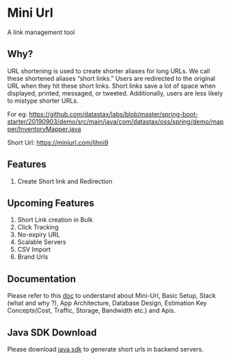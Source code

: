 # Mini Url

A link management tool

## Why?

URL shortening is used to create shorter aliases for long URLs. We call these shortened aliases “short links.” Users are redirected to the original URL when they hit these short links. Short links save a lot of space when displayed, printed, messaged, or tweeted. Additionally, users are less likely to mistype shorter URLs.

For eg: https://github.com/datastax/labs/blob/master/spring-boot-starter/20190903/demo/src/main/java/com/datastax/oss/spring/demo/mapper/InventoryMapper.java

Short Url:
https://miniurl.com/ljhni9

## Features
1. Create Short link and Redirection

## Upcoming Features
1. Short Link creation in Bulk
2. Click Tracking
3. No-expiry URL
4. Scalable Servers
5. CSV Import
6. Brand Urls

## Documentation
Please refer to this [doc](https://github.com/TechAmanPannu/mini-url/wiki) to understand about Mini-Url, Basic Setup, Stack (what and why ?), App Architecture, Database Design, Estimation Key Concepts(Cost, Traffic, Storage, Bandwidth etc.) and Apis.

## Java SDK Download
Please download [java sdk]() to generate short urls in backend servers.





